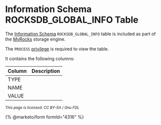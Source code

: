 # Information Schema ROCKSDB\_GLOBAL\_INFO Table

The [Information Schema](../../) `ROCKSDB_GLOBAL_INFO` table is included as part of the [MyRocks](../../../../../server-usage/storage-engines/myrocks/) storage engine.

The `PROCESS` [privilege](../../../../sql-statements/account-management-sql-statements/grant.md) is required to view the table.

It contains the following columns:

| Column | Description |
| ------ | ----------- |
| TYPE   |             |
| NAME   |             |
| VALUE  |             |

<sub>_This page is licensed: CC BY-SA / Gnu FDL_</sub>

{% @marketo/form formId="4316" %}
